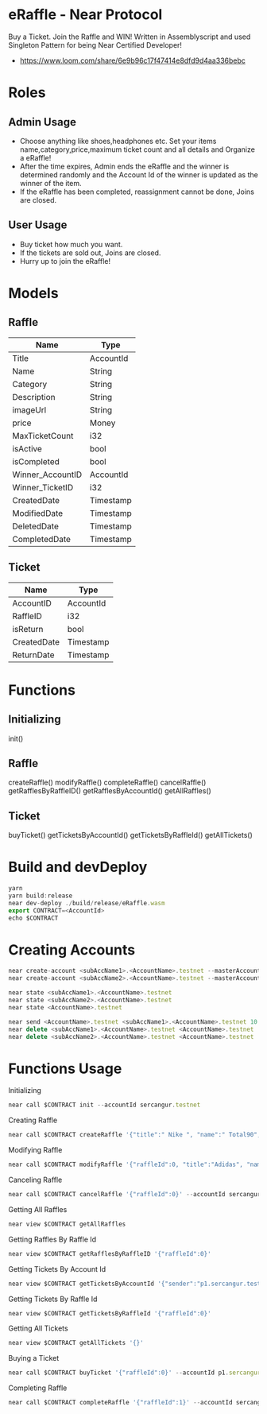 # eRaffle - Near Protocol
Buy a Ticket. Join the Raffle and WIN!
Written in Assemblyscript and used Singleton Pattern for being Near Certified Developer! 
- https://www.loom.com/share/6e9b96c17f47414e8dfd9d4aa336bebc

# Roles
## Admin Usage
- Choose anything like shoes,headphones etc. Set your items name,category,price,maximum ticket count and all details and Organize a eRaffle!
- After the time expires, Admin ends the eRaffle and the winner is determined randomly and the Account Id of the winner is updated as the winner of the item.
- If the eRaffle has been completed, reassignment cannot be done, Joins are closed.

## User Usage
- Buy ticket how much you want.
- If the tickets are sold out, Joins are closed.
- Hurry up to join the eRaffle!

# Models
## Raffle
| Name | Type |
| ------ | ------ |
| Title | AccountId |
| Name | String |
| Category | String |
| Description | String |
| imageUrl | String |
| price | Money |
| MaxTicketCount | i32 |
| isActive | bool |
| isCompleted | bool |
| Winner_AccountID | AccountId |
| Winner_TicketID | i32 |
| CreatedDate | Timestamp |
| ModifiedDate | Timestamp |
| DeletedDate | Timestamp |
| CompletedDate | Timestamp |
## Ticket
| Name | Type |
| ------ | ------ |
| AccountID | AccountId |
| RaffleID | i32 |
| isReturn | bool |
| CreatedDate | Timestamp |
| ReturnDate | Timestamp |

# Functions
## Initializing
init()
## Raffle
createRaffle()
modifyRaffle()
completeRaffle()
cancelRaffle()
getRafflesByRaffleID()
getRafflesByAccountId()
getAllRaffles()
## Ticket
buyTicket()
getTicketsByAccountId()
getTicketsByRaffleId()
getAllTickets()

# Build and devDeploy
```ts
yarn
yarn build:release
near dev-deploy ./build/release/eRaffle.wasm
export CONTRACT=<AccountId>
echo $CONTRACT
```
# Creating Accounts
```ts
near create-account <subAccName1>.<AccountName>.testnet --masterAccount <AccountName>.testnet --initialBalance 10
near create-account <subAccName2>.<AccountName>.testnet --masterAccount <AccountName>.testnet --initialBalance 10

near state <subAccName1>.<AccountName>.testnet
near state <subAccName2>.<AccountName>.testnet
near state <AccountName>.testnet

near send <AccountName>.testnet <subAccName1>.<AccountName>.testnet 10
near delete <subAccName1>.<AccountName>.testnet <AccountName>.testnet
near delete <subAccName2>.<AccountName>.testnet <AccountName>.testnet
```
# Functions Usage
Initializing
```ts
near call $CONTRACT init --accountId sercangur.testnet
```
Creating Raffle
```ts
near call $CONTRACT createRaffle '{"title":" Nike ", "name":" Total90", "category":"Shoes", "description":" football ", "imageUrl":" https://www.adidas.com.tr/en/stan-smith-shoes/FX5502.html " , "price":"900000000000000000000000", "maxTicketCount":300}' --accountId sercangur.testnet
```
Modifying Raffle
```ts
near call $CONTRACT modifyRaffle '{"raffleId":0, "title":"Adidas", "name":"AirMax", "category":"Shoes", "description":"limited", "imageUrl":"https://www.adidas.com.tr/en/hoops-3.0-low-classic-vintage-shoes/GY5432.html" , "price":"1100000000000000000000000", "maxTicketCount":200}' --accountId sercangur.testnet
```
Canceling Raffle
```ts
near call $CONTRACT cancelRaffle '{"raffleId":0}' --accountId sercangur.testnet
```
Getting All Raffles
```ts
near view $CONTRACT getAllRaffles
```
Getting Raffles By Raffle Id
```ts
near view $CONTRACT getRafflesByRaffleID '{"raffleId":0}'
```
Getting Tickets By Account Id
```ts
near view $CONTRACT getTicketsByAccountId '{"sender":"p1.sercangur.testnet"}'
```
Getting Tickets By Raffle Id
```ts
near view $CONTRACT getTicketsByRaffleId '{"raffleId":0}'
```
Getting All Tickets
```ts
near view $CONTRACT getAllTickets '{}'
```
Buying a Ticket
```ts
near call $CONTRACT buyTicket '{"raffleId":0}' --accountId p1.sercangur.testnet --deposit 2.5
```
Completing Raffle
```ts
near call $CONTRACT completeRaffle '{"raffleId":1}' --accountId sercangur.testnet
```
